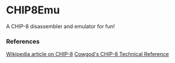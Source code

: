 # CHIP8Emu

A CHIP-8 disassembler and emulator for fun!

### References
[Wikipedia article on CHIP-8](https://en.wikipedia.org/wiki/CHIP-8)
[Cowgod's CHIP-8 Technical Reference](http://devernay.free.fr/hacks/chip8/C8TECH10.HTM)